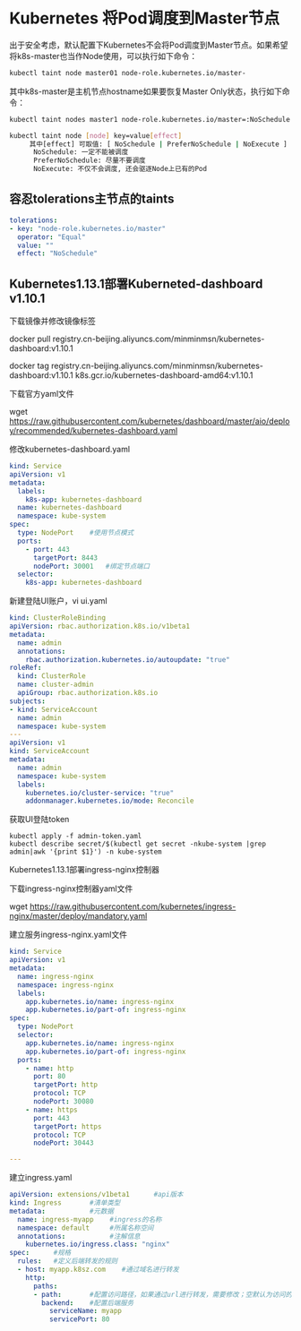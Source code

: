 # Kubernetes 将Pod调度到Master节点

出于安全考虑，默认配置下Kubernetes不会将Pod调度到Master节点。如果希望将k8s-master也当作Node使用，可以执行如下命令：

```bash
kubectl taint node master01 node-role.kubernetes.io/master-
```

其中k8s-master是主机节点hostname如果要恢复Master Only状态，执行如下命令：

```bash
kubectl taint nodes master1 node-role.kubernetes.io/master=:NoSchedule
```

```bash
kubectl taint node [node] key=value[effect]   
     其中[effect] 可取值: [ NoSchedule | PreferNoSchedule | NoExecute ]
      NoSchedule: 一定不能被调度
      PreferNoSchedule: 尽量不要调度
      NoExecute: 不仅不会调度, 还会驱逐Node上已有的Pod
```

## 容忍tolerations主节点的taints

```yaml
tolerations:
- key: "node-role.kubernetes.io/master"
  operator: "Equal"
  value: ""
  effect: "NoSchedule"
```



## Kubernetes1.13.1部署Kuberneted-dashboard v1.10.1

下载镜像并修改镜像标签

docker pull registry.cn-beijing.aliyuncs.com/minminmsn/kubernetes-dashboard:v1.10.1

docker tag registry.cn-beijing.aliyuncs.com/minminmsn/kubernetes-dashboard:v1.10.1 k8s.gcr.io/kubernetes-dashboard-amd64:v1.10.1

下载官方yaml文件

wget https://raw.githubusercontent.com/kubernetes/dashboard/master/aio/deploy/recommended/kubernetes-dashboard.yaml

修改kubernetes-dashboard.yaml

```yaml
kind: Service
apiVersion: v1
metadata:
  labels:
    k8s-app: kubernetes-dashboard
  name: kubernetes-dashboard
  namespace: kube-system
spec:
  type: NodePort    #使用节点模式
  ports:
    - port: 443
      targetPort: 8443
      nodePort: 30001   #绑定节点端口
  selector:
    k8s-app: kubernetes-dashboard
```

新建登陆UI账户，vi ui.yaml

```yaml
kind: ClusterRoleBinding
apiVersion: rbac.authorization.k8s.io/v1beta1
metadata:
  name: admin
  annotations:
    rbac.authorization.kubernetes.io/autoupdate: "true"
roleRef:
  kind: ClusterRole
  name: cluster-admin
  apiGroup: rbac.authorization.k8s.io
subjects:
- kind: ServiceAccount
  name: admin
  namespace: kube-system
---
apiVersion: v1
kind: ServiceAccount
metadata:
  name: admin
  namespace: kube-system
  labels:
    kubernetes.io/cluster-service: "true"
    addonmanager.kubernetes.io/mode: Reconcile
```

获取UI登陆token

```
kubectl apply -f admin-token.yaml 
kubectl describe secret/$(kubectl get secret -nkube-system |grep admin|awk '{print $1}') -n kube-system
```

Kubernetes1.13.1部署ingress-nginx控制器

下载ingress-nginx控制器yaml文件

wget https://raw.githubusercontent.com/kubernetes/ingress-nginx/master/deploy/mandatory.yaml

建立服务ingress-nginx.yaml文件

```yaml
kind: Service
apiVersion: v1
metadata:
  name: ingress-nginx
  namespace: ingress-nginx
  labels:
    app.kubernetes.io/name: ingress-nginx
    app.kubernetes.io/part-of: ingress-nginx
spec:
  type: NodePort
  selector:
    app.kubernetes.io/name: ingress-nginx
    app.kubernetes.io/part-of: ingress-nginx
  ports:
    - name: http
      port: 80
      targetPort: http
      protocol: TCP
      nodePort: 30080
    - name: https
      port: 443
      targetPort: https
      protocol: TCP
      nodePort: 30443

---
```

建立ingress.yaml

```yaml
apiVersion: extensions/v1beta1      #api版本
kind: Ingress       #清单类型
metadata:           #元数据
  name: ingress-myapp    #ingress的名称
  namespace: default     #所属名称空间
  annotations:           #注解信息
    kubernetes.io/ingress.class: "nginx"
spec:      #规格
  rules:   #定义后端转发的规则
  - host: myapp.k8sz.com    #通过域名进行转发
    http:
      paths:
      - path:       #配置访问路径，如果通过url进行转发，需要修改；空默认为访问的路径为"/"
        backend:    #配置后端服务
          serviceName: myapp
          servicePort: 80
```



